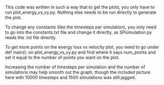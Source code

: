 This code was written in such a way that to get the plots, you only have to run plot_energy_vs_vy.py. Nothing else needs to be run directly to generate the plot. 

To change any constants (like the timesteps per simulation), you only need to go into the constants.txt file and change it directly, as SPsimulation.py reads the .txt file directly. 

To get more points on the energy loss vs velocity plot, you need to go under def main(): on plot_energy_vs_vy.py and find where it says num_points and set it equal to the number of points you want on the plot. 

Increasing the number of timesteps per simulation and the number of simulations may help smooth out the graph, though the included picture here with 10000 timesteps and 1500 simulations was still jagged. 

